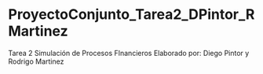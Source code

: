 # ProyectoConjunto_Tarea2_DPintor_RMartinez
Tarea 2 Simulación de Procesos FInancieros Elaborado por: Diego Pintor y Rodrigo Martinez
